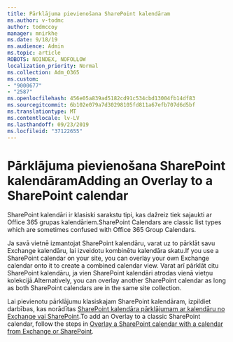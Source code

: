 ```yaml
---
title: Pārklājuma pievienošana SharePoint kalendāram
ms.author: v-todmc
author: todmccoy
manager: mnirkhe
ms.date: 9/18/19
ms.audience: Admin
ms.topic: article
ROBOTS: NOINDEX, NOFOLLOW
localization_priority: Normal
ms.collection: Adm_O365
ms.custom:
- "9000677"
- "2587"
ms.openlocfilehash: 456e05a839ad5182cd91c534cbd13004fb14df83
ms.sourcegitcommit: 6b102e079a7d30298105fd811a67efb707d6d5bf
ms.translationtype: MT
ms.contentlocale: lv-LV
ms.lasthandoff: 09/23/2019
ms.locfileid: "37122655"
---
```

# <a name="adding-an-overlay-to-a-sharepoint-calendar"></a><span data-ttu-id="460a2-102">Pārklājuma pievienošana SharePoint kalendāram</span><span class="sxs-lookup"><span data-stu-id="460a2-102">Adding an Overlay to a SharePoint calendar</span></span>

<span data-ttu-id="460a2-103">SharePoint kalendāri ir klasiski sarakstu tipi, kas dažreiz tiek sajaukti ar Office 365 grupas kalendāriem.</span><span class="sxs-lookup"><span data-stu-id="460a2-103">SharePoint Calendars are classic list types which are sometimes confused with Office 365 Group Calendars.</span></span>
 
<span data-ttu-id="460a2-104">Ja savā vietnē izmantojat SharePoint kalendāru, varat uz to pārklāt savu Exchange kalendāru, lai izveidotu kombinētu kalendāra skatu.</span><span class="sxs-lookup"><span data-stu-id="460a2-104">If you use a SharePoint calendar on your site, you can overlay your own Exchange calendar onto it to create a combined calendar view.</span></span> <span data-ttu-id="460a2-105">Varat arī pārklāt citu SharePoint kalendāru, ja vien SharePoint kalendāri atrodas vienā vietņu kolekcijā.</span><span class="sxs-lookup"><span data-stu-id="460a2-105">Alternatively, you can overlay another SharePoint calendar as long as both SharePoint calendars are in the same site collection.</span></span>
 
<span data-ttu-id="460a2-106">Lai pievienotu pārklājumu klasiskajam SharePoint kalendāram, izpildiet darbības, kas norādītas [SharePoint kalendāra pārklājumam ar kalendāru no Exchange vai SharePoint](https://support.office.com/article/Overlay-a-SharePoint-calendar-with-a-calendar-from-Exchange-or-SharePoint-4CAEBE59-3994-4A94-9322-B31ABB8A5E9A).</span><span class="sxs-lookup"><span data-stu-id="460a2-106">To add an Overlay to a classic SharePoint calendar, follow the steps in [Overlay a SharePoint calendar with a calendar from Exchange or SharePoint](https://support.office.com/article/Overlay-a-SharePoint-calendar-with-a-calendar-from-Exchange-or-SharePoint-4CAEBE59-3994-4A94-9322-B31ABB8A5E9A).</span></span>
